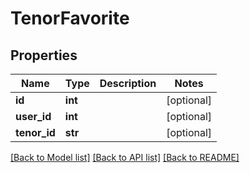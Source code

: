 # TenorFavorite

## Properties
Name | Type | Description | Notes
------------ | ------------- | ------------- | -------------
**id** | **int** |  | [optional] 
**user_id** | **int** |  | [optional] 
**tenor_id** | **str** |  | [optional] 

[[Back to Model list]](../README.md#documentation-for-models) [[Back to API list]](../README.md#documentation-for-api-endpoints) [[Back to README]](../README.md)

